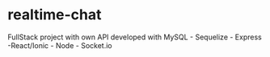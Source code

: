# realtime-chat
FullStack project with own API developed with MySQL - Sequelize - Express -React/Ionic - Node - Socket.io
